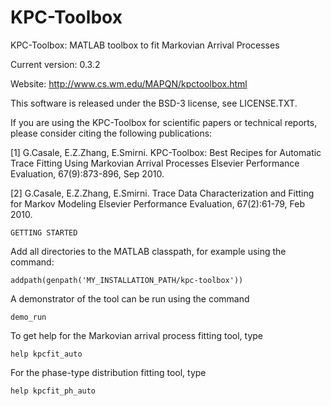 # KPC-Toolbox
KPC-Toolbox: MATLAB toolbox to fit Markovian Arrival Processes

Current version: 0.3.2

Website: http://www.cs.wm.edu/MAPQN/kpctoolbox.html

This software is released under the BSD-3 license, see LICENSE.TXT.

If you are using the KPC-Toolbox for scientific papers or technical reports, please consider citing the following publications:

[1] G.Casale, E.Z.Zhang, E.Smirni. 
KPC-Toolbox: Best Recipes for Automatic Trace Fitting Using Markovian Arrival Processes 
Elsevier Performance Evaluation, 67(9):873-896, Sep 2010.

[2] G.Casale, E.Z.Zhang, E.Smirni. 
Trace Data Characterization and Fitting for Markov Modeling
Elsevier Performance Evaluation, 67(2):61-79, Feb 2010.

```
GETTING STARTED
```

Add all directories to the MATLAB classpath, for example using the command:

```
addpath(genpath('MY_INSTALLATION_PATH/kpc-toolbox'))
```

A demonstrator of the tool can be run using the command

```
demo_run
```

To get help for the Markovian arrival process fitting tool, type

```
help kpcfit_auto
```

For the phase-type distribution fitting tool, type

```
help kpcfit_ph_auto
```

